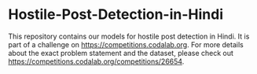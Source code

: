 # Hostile-Post-Detection-in-Hindi
This repository contains our models for hostile post detection in Hindi. It is part of a challenge on https://competitions.codalab.org.
For more details about the exact problem statement and the dataset, please check out https://competitions.codalab.org/competitions/26654.

